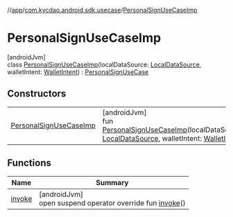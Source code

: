 //[app](../../../index.md)/[com.kycdao.android.sdk.usecase](../index.md)/[PersonalSignUseCaseImp](index.md)

# PersonalSignUseCaseImp

[androidJvm]\
class [PersonalSignUseCaseImp](index.md)(localDataSource: [LocalDataSource](../../com.kycdao.android.sdk.db/-local-data-source/index.md), walletIntent: [WalletIntent](../-wallet-intent/index.md)) : [PersonalSignUseCase](../-personal-sign-use-case/index.md)

## Constructors

| | |
|---|---|
| [PersonalSignUseCaseImp](-personal-sign-use-case-imp.md) | [androidJvm]<br>fun [PersonalSignUseCaseImp](-personal-sign-use-case-imp.md)(localDataSource: [LocalDataSource](../../com.kycdao.android.sdk.db/-local-data-source/index.md), walletIntent: [WalletIntent](../-wallet-intent/index.md)) |

## Functions

| Name | Summary |
|---|---|
| [invoke](invoke.md) | [androidJvm]<br>open suspend operator override fun [invoke](invoke.md)() |
